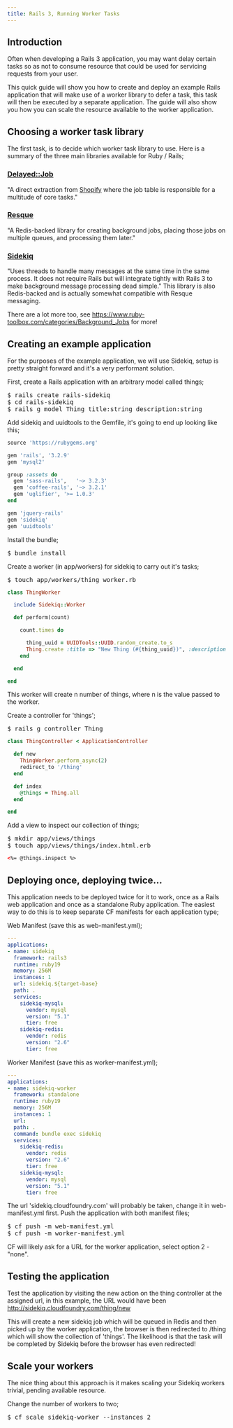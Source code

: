 ```yaml
---
title: Rails 3, Running Worker Tasks
---
```


## <a id='intro'></a>Introduction ##

Often when developing a Rails 3 application, you may want delay certain tasks so as not to consume resource that could be used for servicing requests from your user.

This quick guide will show you how to create and deploy an example Rails application that will make use of a worker library to defer a task, this task will then be executed by a separate application. The guide will also show you how you can scale the resource available to the worker application.

## <a id='worker-libs'></a> Choosing a worker task library ##

The first task, is to decide which worker task library to use. Here is a summary of the three main libraries available for Ruby / Rails;

### [Delayed::Job](https://github.com/collectiveidea/delayed_job) ###

"A direct extraction from [Shopify](http://www.shopify.com/) where the job table is responsible for a multitude of core tasks."

### [Resque](https://github.com/defunkt/resque) ###

"A Redis-backed library for creating background jobs, placing those jobs on multiple queues, and processing them later."

### [Sidekiq](https://github.com/mperham/sidekiq) ###

"Uses threads to handle many messages at the same time in the same process. It does not require Rails but will integrate tightly with Rails 3 to make background message processing dead simple." This library is also Redis-backed and is actually somewhat compatible with Resque messaging.

There are a lot more too, see https://www.ruby-toolbox.com/categories/Background_Jobs for more!

## <a id='example-app'></a> Creating an example application ##

For the purposes of the example application, we will use Sidekiq, setup is pretty straight forward and it's a very performant solution.

First, create a Rails application with an arbitrary model called things;

<pre class="terminal">
$ rails create rails-sidekiq
$ cd rails-sidekiq
$ rails g model Thing title:string description:string
</pre>

Add sidekiq and uuidtools to the Gemfile, it's going to end up looking like this;

~~~ruby
source 'https://rubygems.org'

gem 'rails', '3.2.9'
gem 'mysql2'

group :assets do
  gem 'sass-rails',   '~> 3.2.3'
  gem 'coffee-rails', '~> 3.2.1'
  gem 'uglifier', '>= 1.0.3'
end

gem 'jquery-rails'
gem 'sidekiq'
gem 'uuidtools'
~~~

Install the bundle;

<pre class="terminal">
$ bundle install
</pre>

Create a worker (in app/workers) for sidekiq to carry out it's tasks;

<pre class="terminal">
$ touch app/workers/thing_worker.rb
</pre>

~~~ruby
class ThingWorker

  include Sidekiq::Worker

  def perform(count)

    count.times do

      thing_uuid = UUIDTools::UUID.random_create.to_s
      Thing.create :title => "New Thing (#{thing_uuid})", :description => "This is the description for thing #{thing_uuid}"
    end

  end

end
~~~

This worker will create n number of things, where n is the value passed to the worker.

Create a controller for 'things';

<pre class="terminal">
$ rails g controller Thing
</pre>

~~~ruby
class ThingController < ApplicationController

  def new
    ThingWorker.perform_async(2)
    redirect_to '/thing'
  end

  def index
    @things = Thing.all
  end

end
~~~

Add a view to inspect our collection of things;

<pre class="terminal">
$ mkdir app/views/things
$ touch app/views/things/index.html.erb
</pre>

~~~html
<%= @things.inspect %>
~~~

## <a id='deploy'></a>Deploying once, deploying twice... ##

This application needs to be deployed twice for it to work, once as a Rails web application and once as a standalone Ruby application. The easiest way to do this is to keep separate CF manifests for each application type;

Web Manifest (save this as web-manifest.yml);

~~~yaml
---
applications:
- name: sidekiq
  framework: rails3
  runtime: ruby19
  memory: 256M
  instances: 1
  url: sidekiq.${target-base}
  path: .
  services:
    sidekiq-mysql:
      vendor: mysql
      version: "5.1"
      tier: free
    sidekiq-redis:
      vendor: redis
      version: "2.6"
      tier: free
~~~

Worker Manifest (save this as worker-manifest.yml);

~~~yaml
---
applications:
- name: sidekiq-worker
  framework: standalone
  runtime: ruby19
  memory: 256M
  instances: 1
  url:
  path: .
  command: bundle exec sidekiq
  services:
    sidekiq-redis:
      vendor: redis
      version: "2.6"
      tier: free
    sidekiq-mysql:
      vendor: mysql
      version: "5.1"
      tier: free
~~~

The url 'sidekiq.cloudfoundry.com' will probably be taken, change it in web-manifest.yml first.
Push the application with both manifest files;

<pre class="terminal">
$ cf push -m web-manifest.yml
$ cf push -m worker-manifest.yml
</pre>

CF will likely ask for a URL for the worker application, select option 2 - "none".

## <a id='test'></a>Testing the application ##

Test the application by visiting the new action on the thing controller at the assigned url, in this example, the URL would have been http://sidekiq.cloudfoundry.com/thing/new

This will create a new sidekiq job which will be queued in Redis and then picked up by the worker application, the browser is then redirected to /thing which will show the collection of 'things'. The likelihood is that the task will be completed by Sidekiq before the browser has even redirected!

## <a id='test'></a>Scale your workers ##

The nice thing about this approach is it makes scaling your Sidekiq workers trivial, pending available resource.

Change the number of workers to two;

<pre class="terminal">
$ cf scale sidekiq-worker --instances 2
</pre>

